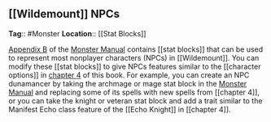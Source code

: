 ## [[Wildemount]] NPCs
**Tag**:: #Monster
**Location**:: [[Stat Blocks]]

[Appendix B](https://www.dndbeyond.com/sources/mm/nonplayer-characters "Monster Manual - Appendix B") of the [Monster Manual](https://www.dndbeyond.com/sources/mm "Monster Manual") contains [[stat blocks]] that can be used to represent most nonplayer characters (NPCs) in [[Wildemount]]. You can modify these [[stat blocks]] to give NPCs features similar to the [[character options]] in [chapter 4](https://www.dndbeyond.com/sources/egtw/character-options-subclasses "[[chapter 4]]") of this book. For example, you can create an NPC dunamancer by taking the archmage or mage stat block in the [Monster Manual](https://www.dndbeyond.com/sources/mm "Monster Manual") and replacing some of its spells with new spells from [[chapter 4]], or you can take the knight or veteran stat block and add a trait similar to the Manifest Echo class feature of the [[Echo Knight]] in [[chapter 4]].